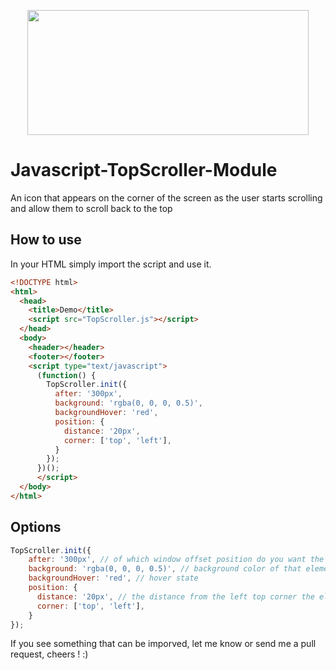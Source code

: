 <p align="center"><img src="https://s23.postimg.org/bgven8ue3/image.png" height="200px" width="450px"></p>

# Javascript-TopScroller-Module
An icon that appears on the corner of the screen as the user starts scrolling and allow them to scroll back to the top

## How to use

In your HTML simply import the script and use it.
```html
<!DOCTYPE html>
<html>
  <head>
    <title>Demo</title>
    <script src="TopScroller.js"></script>
  </head>
  <body>
    <header></header>
    <footer></footer>
    <script type="text/javascript">
      (function() {
        TopScroller.init({
          after: '300px',
          background: 'rgba(0, 0, 0, 0.5)',
          backgroundHover: 'red',
          position: {
            distance: '20px',
            corner: ['top', 'left'],
          }
        });	
      })();
      </script>
  </body>
</html>
```


## Options
```javascript
TopScroller.init({
    after: '300px', // of which window offset position do you want the scroll to appear ?
    background: 'rgba(0, 0, 0, 0.5)', // background color of that element
    backgroundHover: 'red', // hover state
    position: {
      distance: '20px', // the distance from the left top corner the element should be positioned.
      corner: ['top', 'left'],
    }
});	
```

If you see something that can be imporved, let me know or send me a pull request, cheers ! :)

